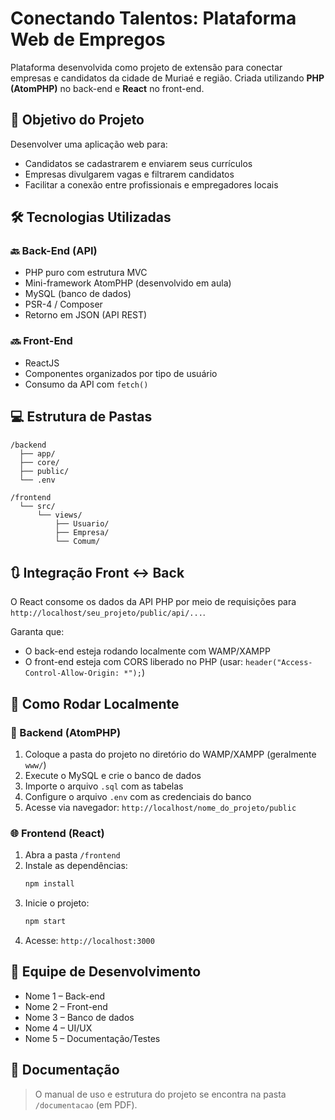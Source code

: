 # Conectando Talentos: Plataforma Web de Empregos

Plataforma desenvolvida como projeto de extensão para conectar empresas e candidatos da cidade de Muriaé e região. Criada utilizando **PHP (AtomPHP)** no back-end e **React** no front-end.

## 📌 Objetivo do Projeto

Desenvolver uma aplicação web para:

- Candidatos se cadastrarem e enviarem seus currículos
- Empresas divulgarem vagas e filtrarem candidatos
- Facilitar a conexão entre profissionais e empregadores locais

## 🛠️ Tecnologias Utilizadas

### 🔙 Back-End (API)
- PHP puro com estrutura MVC
- Mini-framework AtomPHP (desenvolvido em aula)
- MySQL (banco de dados)
- PSR-4 / Composer
- Retorno em JSON (API REST)

### 🔜 Front-End
- ReactJS
- Componentes organizados por tipo de usuário
- Consumo da API com `fetch()`

## 💻 Estrutura de Pastas

```
/backend
  ├── app/
  ├── core/
  ├── public/
  └── .env

/frontend
  └── src/
      └── views/
          ├── Usuario/
          ├── Empresa/
          └── Comum/
```

## 🔃 Integração Front ↔ Back

O React consome os dados da API PHP por meio de requisições para `http://localhost/seu_projeto/public/api/...`.

Garanta que:
- O back-end esteja rodando localmente com WAMP/XAMPP
- O front-end esteja com CORS liberado no PHP (usar: `header("Access-Control-Allow-Origin: *");`)

## 📂 Como Rodar Localmente

### 🔧 Backend (AtomPHP)
1. Coloque a pasta do projeto no diretório do WAMP/XAMPP (geralmente `www/`)
2. Execute o MySQL e crie o banco de dados
3. Importe o arquivo `.sql` com as tabelas
4. Configure o arquivo `.env` com as credenciais do banco
5. Acesse via navegador: `http://localhost/nome_do_projeto/public`

### 🌐 Frontend (React)
1. Abra a pasta `/frontend`
2. Instale as dependências:
   ```bash
   npm install
   ```
3. Inicie o projeto:
   ```bash
   npm start
   ```
4. Acesse: `http://localhost:3000`

## 👥 Equipe de Desenvolvimento

- Nome 1 – Back-end
- Nome 2 – Front-end
- Nome 3 – Banco de dados
- Nome 4 – UI/UX
- Nome 5 – Documentação/Testes

## 📄 Documentação

> O manual de uso e estrutura do projeto se encontra na pasta `/documentacao` (em PDF).